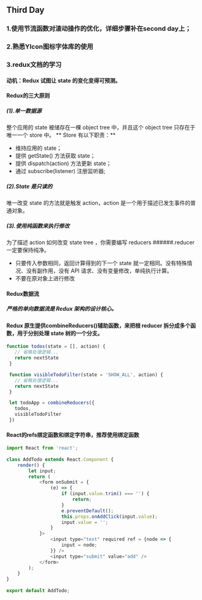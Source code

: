 ## Third Day
### 1.使用节流函数对滚动操作的优化，详细步骤补在second day上；
### 2.熟悉YIcon图标字体库的使用
### 3.redux文档的学习
#### 动机：Redux 试图让 state 的变化变得可预测。
#### Redux的三大原则
##### (1).单一数据源
整个应用的 state 被储存在一棵 object tree 中，并且这个 object tree 只存在于唯一一个 store 中。
** Store 有以下职责：**
* 维持应用的 state；
* 提供 getState() 方法获取 state；
* 提供 dispatch(action) 方法更新 state；
* 通过 subscribe(listener) 注册监听器;
##### (2).State 是只读的
唯一改变 state 的方法就是触发 action，action 是一个用于描述已发生事件的普通对象。
##### (3).使用纯函数来执行修改
为了描述 action 如何改变 state tree ，你需要编写 reducers
######.reducer 一定要保持纯净。
* 只要传入参数相同，返回计算得到的下一个 state 就一定相同。没有特殊情况、没有副作用，没有 API 请求、没有变量修改，单纯执行计算。
* 不要在原对象上进行修改
#### Redux数据流
##### 严格的单向数据流是 Redux 架构的设计核心。
#### Redux 原生提供combineReducers()辅助函数，来把根 reducer 拆分成多个函数，用于分别处理 state 树的一个分支。
```javascript
function todos(state = [], action) {
   // 省略处理逻辑...
   return nextState
 }

 function visibleTodoFilter(state = 'SHOW_ALL', action) {
   // 省略处理逻辑...
   return nextState
 }

 let todoApp = combineReducers({
   todos,
   visibleTodoFilter
 })
```
#### React的refs绑定函数和绑定字符串，推荐使用绑定函数


```javascript
import React from 'react';
 
class AddTodo extends React.Component {
    render() {
        let input;
        return (
            <form onSubmit = {
                (e) => {
                    if (input.value.trim() === '') {
                        return;
                    }
                    e.preventDefault();
                    this.props.onAddClick(input.value);
                    input.value = '';
                }
            }>
                <input type="text" required ref = {node => {
                    input = node;
                }} />
                <input type="submit" value="add" />
            </form>
        );
    }
}
 
export default AddTodo;
```